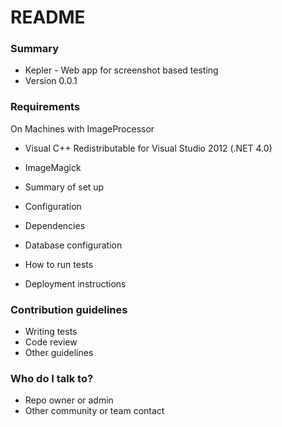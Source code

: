 # README #

### Summary ###

* Kepler - Web app for screenshot based testing
* Version 0.0.1

### Requirements ###

On Machines with ImageProcessor
* Visual C++ Redistributable for Visual Studio 2012 (.NET 4.0)
* ImageMagick


* Summary of set up
* Configuration
* Dependencies
* Database configuration
* How to run tests
* Deployment instructions

### Contribution guidelines ###

* Writing tests
* Code review
* Other guidelines

### Who do I talk to? ###

* Repo owner or admin
* Other community or team contact